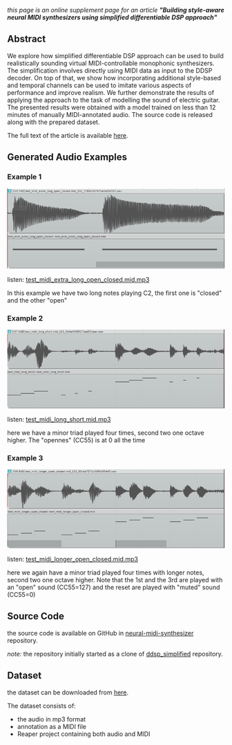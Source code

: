 _this page is an online supplement page for an article **"Building style-aware neural MIDI synthesizers using simplified differentiable DSP approach"**_

## Abstract
We explore how simplified differentiable DSP approach can be used to build realistically sounding virtual MIDI-controllable monophonic synthesizers. The simplification involves directly using  MIDI data as input to the DDSP decoder. On top of that, we show how  incorporating additional style-based and temporal channels can be used to imitate various aspects of performance and improve realism.  We further demonstrate the results of applying the approach to the task of modelling the sound of electric guitar. The presented results were obtained with a model trained on less than 12 minutes of manually MIDI-annotated audio. The source code is released along with the prepared dataset.

The full text of the article is available [here](https://todo.com).

[here]: http://todo.com

## Generated Audio Examples

### Example 1
![test_midi_extra_long_open_closed.mid](https://raw.githubusercontent.com/hq9000/hq9000/drmn16/articles/dmrn16/audio_examples/test_midi_extra_long_open_closed.png)

listen: [test_midi_extra_long_open_closed.mid.mp3](https://raw.githubusercontent.com/hq9000/hq9000/drmn16/articles/dmrn16/audio_examples/test_midi_extra_long_open_closed.mid.mp3)

In this example we have two long notes playing C2, the first one is "closed" and the other "open"

### Example 2
![test_midi_long_short](https://raw.githubusercontent.com/hq9000/hq9000/drmn16/articles/dmrn16/audio_examples/test_midi_long_short.png)

listen: [test_midi_long_short.mid.mp3](https://raw.githubusercontent.com/hq9000/hq9000/drmn16/articles/dmrn16/audio_examples/test_midi_long_short.mp3)

here we have a minor triad played four times, second two one octave higher. The "opennes" (CC55) is at 0 all the time

### Example 3
![test_midi_longer_open_closed](https://raw.githubusercontent.com/hq9000/hq9000/drmn16/articles/dmrn16/audio_examples/test_midi_longer_open_closed.png)

listen: [test_midi_longer_open_closed.mid.mp3](https://raw.githubusercontent.com/hq9000/hq9000/drmn16/articles/dmrn16/audio_examples/test_midi_longer_open_closed_short.mp3)

here we again have a minor triad played four times with longer notes, second two one octave higher. Note that the 1st and the 3rd are played with an "open" sound (CC55=127) and 
the reset are played with "muted" sound (CC55=0)

## Source Code

the source code is available on GitHub in [neural-midi-synthesizer](https://github.com/hq9000/neural-midi-synthesizer) repository.

_note:_ the repository initially started as a clone of [ddsp_simplified](https://github.com/raraz15/ddsp_simplified) repository.

## Dataset

the dataset can be downloaded from [here](https://drive.google.com/drive/folders/10wBXOffseRzjnAhv7dg6Ha71VF_t6BoJ?usp=sharing).

The dataset consists of:
- the audio in mp3 format
- annotation as a MIDI file
- Reaper project containing both audio and MIDI